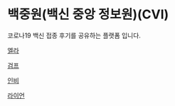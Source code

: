 # 백중원(백신 중앙 정보원)(CVI)

코로나19 백신 접종 후기를 공유하는 플랫폼 입니다.


[엘라](./HyuuunjuKim.md)


[검프](./gump.md)

[인비](./inbi.md)

[라이언](/ryan.md)
